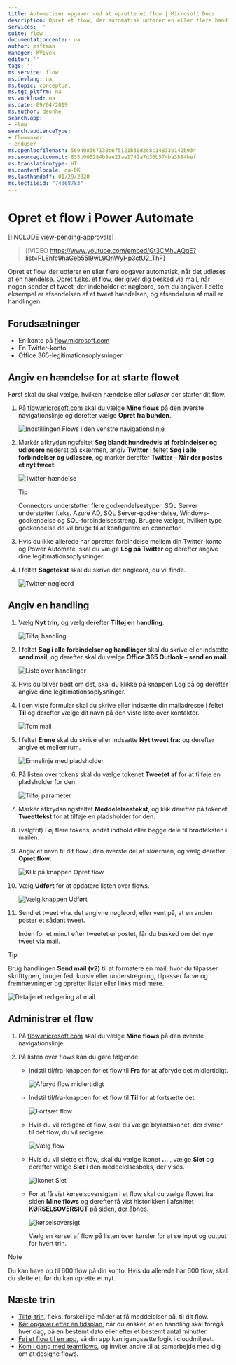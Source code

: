 ```yaml
---
title: Automatiser opgaver ved at oprette et flow | Microsoft Docs
description: Opret et flow, der automatisk udfører en eller flere handlinger, f.eks. afsendelse af mail, når der indtræffer hændelser, f.eks. at en person føjer en række til en SharePoint-liste.
services: ''
suite: flow
documentationcenter: na
author: msftman
manager: KVivek
editor: ''
tags: ''
ms.service: flow
ms.devlang: na
ms.topic: conceptual
ms.tgt_pltfrm: na
ms.workload: na
ms.date: 09/04/2019
ms.author: deonhe
search.app:
- Flow
search.audienceType:
- flowmaker
- enduser
ms.openlocfilehash: 569408367130c6f5121b30d2c8c14833b142b934
ms.sourcegitcommit: 835b005284b9ae21ae1742a7d36b574ba3884bef
ms.translationtype: HT
ms.contentlocale: da-DK
ms.lasthandoff: 01/29/2020
ms.locfileid: "74368783"
---
```

# <a name="create-a-flow-in-power-automate"></a>Opret et flow i Power Automate
[!INCLUDE [view-pending-approvals](includes/cc-rebrand.md)]

> [!VIDEO https://www.youtube.com/embed/Gt3CMhLAQqE?list=PL8nfc9haGeb55I9wL9QnWyHp3ctU2_ThF]

Opret et flow, der udfører en eller flere opgaver automatisk, når det udløses af en hændelse. Opret f.eks. et flow, der giver dig besked via mail, når nogen sender et tweet, der indeholder et nøgleord, som du angiver. I dette eksempel er afsendelsen af et tweet hændelsen, og afsendelsen af mail er handlingen.

## <a name="prerequisites"></a>Forudsætninger

* En konto på [flow.microsoft.com](https://flow.microsoft.com)
* En Twitter-konto
* Office 365-legitimationsoplysninger

## <a name="specify-an-event-to-start-the-flow"></a>Angiv en hændelse for at starte flowet

Først skal du skal vælge, hvilken hændelse eller *udløser* der starter dit flow.

1. På [flow.microsoft.com](https://flow.microsoft.com) skal du vælge **Mine flows** på den øverste navigationslinje og derefter vælge **Opret fra bunden**.

    ![Indstillingen Flows i den venstre navigationslinje](./media/get-started-logic-flow/create-logic-flow.png)
1. Markér afkrydsningsfeltet **Søg blandt hundredvis af forbindelser og udløsere** nederst på skærmen, angiv **Twitter** i feltet **Søg i alle forbindelser og udløsere**, og markér derefter **Twitter – Når der postes et nyt tweet**.

    ![Twitter-hændelse](./media/get-started-logic-flow/twitter-search.png)

   >[!TIP]
   >Connectors understøtter flere godkendelsestyper. SQL Server understøtter f.eks. Azure AD, SQL Server-godkendelse, Windows-godkendelse og SQL-forbindelsesstreng. Brugere vælger, hvilken type godkendelse de vil bruge til at konfigurere en connector.

1. Hvis du ikke allerede har oprettet forbindelse mellem din Twitter-konto og Power Automate, skal du vælge **Log på Twitter** og derefter angive dine legitimationsoplysninger.

1. I feltet **Søgetekst** skal du skrive det nøgleord, du vil finde.

    ![Twitter-nøgleord](./media/get-started-logic-flow/twitter-keyword.png)

## <a name="specify-an-action"></a>Angiv en handling

1. Vælg **Nyt trin**, og vælg derefter **Tilføj en handling**.

    ![Tilføj handling](./media/get-started-logic-flow/add-action-icon.png)

1. I feltet **Søg i alle forbindelser og handlinger** skal du skrive eller indsætte **send mail**, og derefter skal du vælge **Office 365 Outlook – send en mail**.

    ![Liste over handlinger](./media/get-started-logic-flow/send-email.png)

1. Hvis du bliver bedt om det, skal du klikke på knappen Log på og derefter angive dine legitimationsoplysninger.

1. I den viste formular skal du skrive eller indsætte din mailadresse i feltet **Til** og derefter vælge dit navn på den viste liste over kontakter.

    ![Tom mail](./media/get-started-logic-flow/blank-email.png)
1. I feltet **Emne** skal du skrive eller indsætte **Nyt tweet fra:** og derefter angive et mellemrum.

    ![Emnelinje med pladsholder](./media/get-started-logic-flow/message-token.png)
1. På listen over tokens skal du vælge tokenet **Tweetet af** for at tilføje en pladsholder for den.

    ![Tilføj parameter](./media/get-started-logic-flow/add-parameter.png)
1. Markér afkrydsningsfeltet **Meddelelsestekst**, og klik derefter på tokenet **Tweettekst** for at tilføje en pladsholder for den.
1. (valgfrit) Føj flere tokens, andet indhold eller begge dele til brødteksten i mailen.
1. Angiv et navn til dit flow i den øverste del af skærmen, og vælg derefter **Opret flow**.

    ![Klik på knappen Opret flow](./media/get-started-logic-flow/create-button.png)
1. Vælg **Udført** for at opdatere listen over flows.

     ![Vælg knappen Udført](./media/get-started-logic-flow/done-button.png)
1. Send et tweet vha. det angivne nøgleord, eller vent på, at en anden poster et sådant tweet.

     Inden for et minut efter tweetet er postet, får du besked om det nye tweet via mail.

> [!TIP]
> Brug handlingen **Send mail (v2)** til at formatere en mail, hvor du tilpasser skrifttypen, bruger fed, kursiv eller understregning, tilpasser farve og fremhævninger og opretter lister eller links med mere.

![Detaljeret redigering af mail](media/get-started-logic-flow/email-rich-text.png)

## <a name="manage-a-flow"></a>Administrer et flow

1. På [flow.microsoft.com](https://flow.microsoft.com) skal du vælge **Mine flows** på den øverste navigationslinje.
1. På listen over flows kan du gøre følgende:

   * Indstil til/fra-knappen for et flow til **Fra** for at afbryde det midlertidigt.

       ![Afbryd flow midlertidigt](./media/get-started-logic-flow/pause-flow.png)
   * Indstil til/fra-knappen for et flow til **Til** for at fortsætte det.

       ![Fortsæt flow](./media/get-started-logic-flow/resume-flow.png)
   * Hvis du vil redigere et flow, skal du vælge blyantsikonet, der svarer til det flow, du vil redigere.

       ![Vælg flow](./media/get-started-logic-flow/select-flow.png)
   * Hvis du vil slette et flow, skal du vælge ikonet **...** , vælge **Slet** og derefter vælge **Slet** i den meddelelsesboks, der vises.

       ![Ikonet Slet](./media/get-started-logic-flow/delete-icon.png)
   * For at få vist kørselsoversigten i et flow skal du vælge flowet fra siden **Mine flows** og derefter få vist historikken i afsnittet **KØRSELSOVERSIGT** på siden, der åbnes.

       ![kørselsoversigt](./media/get-started-logic-flow/run-history.png)

     Vælg en kørsel af flow på listen over kørsler for at se input og output for hvert trin.

> [!NOTE]
> Du kan have op til 600 flow på din konto. Hvis du allerede har 600 flow, skal du slette et, før du kan oprette et nyt.
>
>

## <a name="next-steps"></a>Næste trin

* [Tilføj trin](multi-step-logic-flow.md), f.eks. forskellige måder at få meddelelser på, til dit flow.
* [Kør opgaver efter en tidsplan](run-scheduled-tasks.md), når du ønsker, at en handling skal foregå hver dag, på en bestemt dato eller efter et bestemt antal minutter.
* [Føj et flow til en app](https://powerapps.microsoft.com/tutorials/using-logic-flows/), så din app kan igangsætte logik i cloudmiljøet.
* [Kom i gang med teamflows](create-team-flows.md), og inviter andre til at samarbejde med dig om at designe flows.
